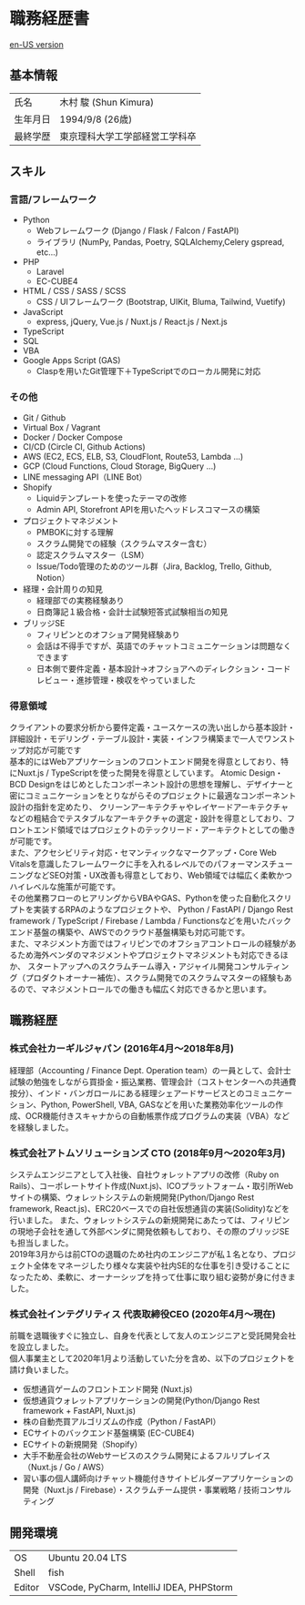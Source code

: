 # 職務経歴書
[en-US version](./README.en.md)

## 基本情報
| | |
|---|-----|
|氏名|木村 駿 (Shun Kimura)|
|生年月日| 1994/9/8 (26歳)|
|最終学歴|東京理科大学工学部経営工学科卒|

## スキル
### 言語/フレームワーク
- Python
  - Webフレームワーク (Django / Flask / Falcon / FastAPI)
  - ライブラリ (NumPy, Pandas, Poetry, SQLAlchemy,Celery  gspread,  etc...)
- PHP
  - Laravel
  - EC-CUBE4
- HTML / CSS / SASS / SCSS
  - CSS / UIフレームワーク (Bootstrap, UIKit, Bluma, Tailwind, Vuetify)
- JavaScript
  - express, jQuery, Vue.js / Nuxt.js / React.js / Next.js
- TypeScript
- SQL
- VBA
- Google Apps Script (GAS)
  - Claspを用いたGit管理下＋TypeScriptでのローカル開発に対応

### その他
- Git / Github
- Virtual Box / Vagrant
- Docker / Docker Compose
- CI/CD (Circle CI, Github Actions)
- AWS (EC2, ECS, ELB, S3, CloudFlont, Route53, Lambda ...)
- GCP (Cloud Functions, Cloud Storage, BigQuery ...)
- LINE messaging API（LINE Bot）
- Shopify
  - Liquidテンプレートを使ったテーマの改修
  - Admin API, Storefront APIを用いたヘッドレスコマースの構築
- プロジェクトマネジメント
    - PMBOKに対する理解
  - スクラム開発での経験（スクラムマスター含む）
  - 認定スクラムマスター（LSM）
  - Issue/Todo管理のためのツール群（Jira, Backlog, Trello, Github, Notion）
- 経理・会計周りの知見
  - 経理部での実務経験あり
  - 日商簿記１級合格・会計士試験短答式試験相当の知見
- ブリッジSE
  - フィリピンとのオフショア開発経験あり
  - 会話は不得手ですが、英語でのチャットコミュニケーションは問題なくできます
  - 日本側で要件定義・基本設計→オフショアへのディレクション・コードレビュー・進捗管理・検収をやっていました

### 得意領域
クライアントの要求分析から要件定義・ユースケースの洗い出しから基本設計・詳細設計・モデリング・テーブル設計・実装・インフラ構築まで一人でワンストップ対応が可能です<br>
基本的にはWebアプリケーションのフロントエンド開発を得意としており、特にNuxt.js / TypeScriptを使った開発を得意としています。
Atomic Design・BCD Designをはじめとしたコンポーネント設計の思想を理解し、デザイナーと密にコミュニケーションをとりながらそのプロジェクトに最適なコンポーネント設計の指針を定めたり、
クリーンアーキテクチャやレイヤードアーキテクチャなどの粗結合でテスタブルなアーキテクチャの選定・設計を得意としており、フロントエンド領域ではプロジェクトのテックリード・アーキテクトとしての働きが可能です。<br>
また、アクセシビリティ対応・セマンティックなマークアップ・Core Web Vitalsを意識したフレームワークに手を入れるレベルでのパフォーマンスチューニングなどSEO対策・UX改善も得意としており、Web領域では幅広く柔軟かつハイレベルな施策が可能です。<br>
その他業務フローのヒアリングからVBAやGAS、Pythonを使った自動化スクリプトを実装するRPAのようなプロジェクトや、
Python / FastAPI / Django Rest framework / TypeScript / Firebase / Lambda / Functionsなどを用いたバックエンド基盤の構築や、AWSでのクラウド基盤構築も対応可能です。<br>
また、マネジメント方面ではフィリピンでのオフショアコントロールの経験があるため海外ベンダのマネジメントやプロジェクトマネジメントも対応できるほか、
スタートアップへのスクラムチーム導入・アジャイル開発コンサルティング（プロダクトオーナー補佐）、スクラム開発でのスクラムマスターの経験もあるので、マネジメントロールでの働きも幅広く対応できるかと思います。


## 職務経歴
### 株式会社カーギルジャパン (2016年4月〜2018年8月)
経理部（Accounting / Finance Dept. Operation team）の一員として、会計士試験の勉強をしながら買掛金・振込業務、管理会計（コストセンターへの共通費按分）、インド・バンガロールにある経理シェアードサービスとのコミュニケーション、Python, PowerShell, VBA, GASなどを用いた業務効率化ツールの作成、OCR機能付きスキャナからの自動帳票作成プログラムの実装（VBA）などを経験しました。

### 株式会社アトムソリューションズ CTO (2018年9月〜2020年3月)
システムエンジニアとして入社後、自社ウォレットアプリの改修（Ruby on Rails）、コーポレートサイト作成(Nuxt.js)、ICOプラットフォーム・取引所Webサイトの構築、ウォレットシステムの新規開発(Python/Django Rest framework, React.js)、ERC20ベースでの自社仮想通貨の実装(Solidity)などを行いました。
また、ウォレットシステムの新規開発にあたっては、フィリピンの現地子会社を通して外部ベンダに開発依頼もしており、その際のブリッジSEも担当しました。<br>
2019年3月からは前CTOの退職のため社内のエンジニアが私１名となり、プロジェクト全体をマネージしたり様々な実装や社内SE的な仕事を引き受けることになったため、柔軟に、オーナーシップを持って仕事に取り組む姿勢が身に付きました。

### 株式会社インテグリティス 代表取締役CEO (2020年4月〜現在)
前職を退職後すぐに独立し、自身を代表として友人のエンジニアと受託開発会社を設立しました。<br>
個人事業主として2020年1月より活動していた分を含め、以下のプロジェクトを請け負いました。
- 仮想通貨ゲームのフロントエンド開発 (Nuxt.js)
- 仮想通貨ウォレットアプリケーションの開発(Python/Django Rest framework + FastAPI, Nuxt.js)
- 株の自動売買アルゴリズムの作成（Python / FastAPI）
- ECサイトのバックエンド基盤構築 (EC-CUBE4)
- ECサイトの新規開発（Shopify）
- 大手不動産会社のWebサービスのスクラム開発によるフルリプレイス（Nuxt.js / Go / AWS）
- 習い事の個人講師向けチャット機能付きサイトビルダーアプリケーションの開発（Nuxt.js / Firebase）・スクラムチーム提供・事業戦略 / 技術コンサルティング


## 開発環境
| | |
|---|-----|
|OS|Ubuntu 20.04 LTS|
|Shell| fish |
|Editor| VSCode, PyCharm, IntelliJ IDEA, PHPStorm |
